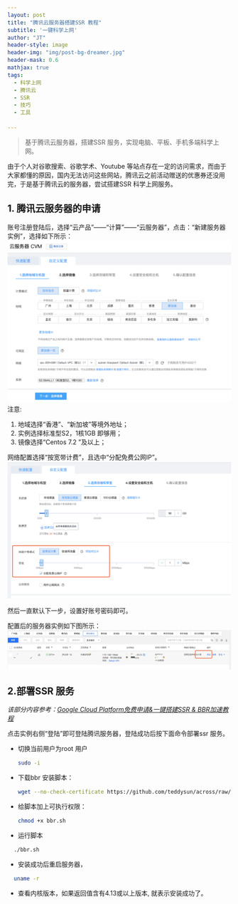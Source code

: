```yaml
---
layout: post
title: "腾讯云服务器搭建SSR 教程"
subtitle: '一键科学上网'
author: "JT"
header-style: image
header-img: "img/post-bg-dreamer.jpg"
header-mask: 0.6
mathjax: true
tags:
  - 科学上网
  - 腾讯云
  - SSR
  - 技巧
  - 工具

---
```


> 基于腾讯云服务器，搭建SSR 服务，实现电脑、平板、手机多端科学上网。

由于个人对谷歌搜索、谷歌学术、Youtube 等站点存在一定的访问需求，而由于大家都懂的原因，国内无法访问这些网站，腾讯云之前活动赠送的优惠券还没用完，于是基于腾讯云的服务器，尝试搭建SSR 科学上网服务。

## 1. 腾讯云服务器的申请
账号注册登陆后，选择“云产品”——“计算”——“云服务器”，点击：“新建服务器实例”，选择如下所示：
![腾讯云服务器实例创建](../img/in-post/tx-cloud-1.png)
注意: 
  1. 地域选择“香港”、“新加坡”等境外地址；
  2. 实例选择标准型S2，1核1GB 即够用；
  3. 镜像选择“Centos 7.2 ”及以上；

网络配置选择“按宽带计费”，且选中“分配免费公网IP”。
![腾讯云服务器网络配置](../img/in-post/tx-cloud-2.png)

然后一直默认下一步，设置好账号密码即可。

配置后的服务器实例如下图所示：
![腾讯云服务器](../img/in-post/tx-cloud-3.png)

## 2.部署SSR 服务
*该部分内容参考：[Google Cloud Platform免费申请&一键搭建SSR & BBR加速教程](https://www.wmsoho.com/google-cloud-platform-ssr-bbr-tutorial/)*

点击实例右侧“登陆”即可登陆腾讯服务器，登陆成功后按下面命令部署ssr 服务。

- 切换当前用户为root 用户
  ```bash
  sudo -i
  ```
- 下载bbr 安装脚本：
  ```bash
  wget --no-check-certificate https://github.com/teddysun/across/raw/master/bbr.sh
  ```
- 给脚本加上可执行权限：
  ```bash
  chmod +x bbr.sh
  ```
- 运行脚本
```bash
  ./bbr.sh
  ```
- 安装成功后重启服务器，
```bash
  uname -r
  ```
- 查看内核版本，如果返回值含有4.13或以上版本, 就表示安装成功了。





